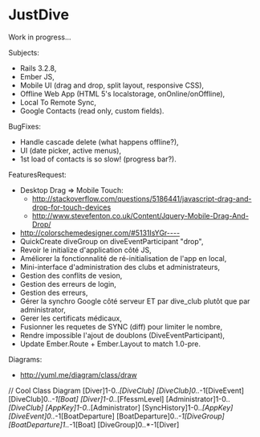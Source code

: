 JustDive
========

Work in progress...

Subjects:
- Rails 3.2.8,
- Ember JS,
- Mobile UI (drag and drop, split layout, responsive CSS),
- Offline Web App (HTML 5's localstorage, onOnline/onOffline),
- Local To Remote Sync,
- Google Contacts (read only, custom fields).

BugFixes:
- Handle cascade delete (what happens offline?),
- UI (date picker, active menus),
- 1st load of contacts is so slow! (progress bar?).

FeaturesRequest:
- Desktop Drag => Mobile Touch:
	- http://stackoverflow.com/questions/5186441/javascript-drag-and-drop-for-touch-devices
	- http://www.stevefenton.co.uk/Content/Jquery-Mobile-Drag-And-Drop/
- http://colorschemedesigner.com/#5131IsYGr----
- QuickCreate diveGroup on diveEventParticipant "drop",
- Revoir le initialize d'application côté JS,
- Améliorer la fonctionnalité de ré-initialisation de l'app en local,
- Mini-interface d'administration des clubs et administrateurs,
- Gestion des conflits de vesion,
- Gestion des erreurs de login,
- Gestion des erreurs,
- Gérer la synchro Google côté serveur ET par dive_club plutôt que par administrator,
- Gerer les certificats médicaux,
- Fusionner les requetes de SYNC (diff) pour limiter le nombre,
- Rendre impossible l'ajout de doublons (DiveEventParticipant),
- Update Ember.Route + Ember.Layout to match 1.0-pre.

Diagrams:
- http://yuml.me/diagram/class/draw

// Cool Class Diagram
[Diver]1-0..*[DiveClub]
[DiveClub]0..*-1[DiveEvent]
[DiveClub]0..*-1[Boat]
[Diver]1-0..*[FfessmLevel]
[Administrator]1-0..*[DiveClub]
[AppKey]1-0..*[Administrator]
[SyncHistory]1-0..*[AppKey]
[DiveEvent]0..*-1[BoatDeparture]
[BoatDeparture]0..*-1[DiveGroup]
[BoatDeparture]1..*-1[Boat]
[DiveGroup]0..*-1[Diver]
